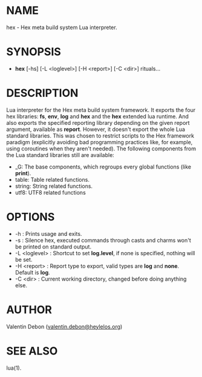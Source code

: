 # NAME
hex - Hex meta build system Lua interpreter.

# SYNOPSIS
- **hex** [-hs] [-L \<loglevel\>] [-H \<report\>] [-C \<dir\>] rituals...

# DESCRIPTION
Lua interpreter for the Hex meta build system framework.
It exports the four hex libraries: **fs**, **env**, **log** and **hex** and the **hex** extended lua runtime.
And also exports the specified reporting library depending on the given report argument, available as **report**.
However, it doesn't export the whole Lua standard libraries.
This was chosen to restrict scripts to the Hex framework paradigm (explicitly avoiding bad programming practices like, for example, using coroutines when they aren't needed).
The following components from the Lua standard libraries still are available:
- \_G: The base components, which regroups every global functions (like __print__).
- table: Table related functions.
- string: String related functions.
- utf8: UTF8 related functions

# OPTIONS
- -h : Prints usage and exits.
- -s : Silence hex, executed commands through casts and charms won't be printed on standard output.
- -L \<loglevel\> : Shortcut to set **log.level**, if none is specified, nothing will be set.
- -H \<report\> : Report type to export, valid types are **log** and **none**. Default is **log**.
- -C \<dir\> : Current working directory, changed before doing anything else.

# AUTHOR
Valentin Debon (valentin.debon@heylelos.org)

# SEE ALSO
lua(1).

